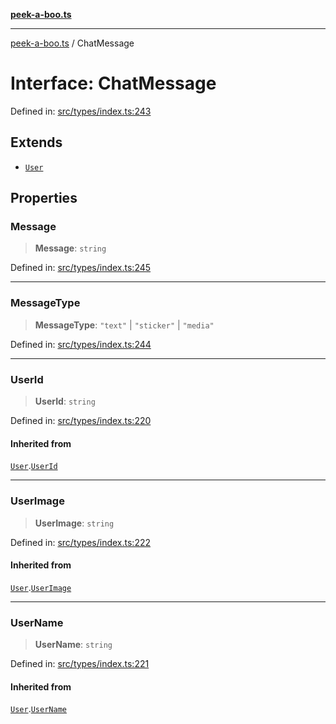[**peek-a-boo.ts**](../README.md)

***

[peek-a-boo.ts](../globals.md) / ChatMessage

# Interface: ChatMessage

Defined in: [src/types/index.ts:243](https://github.com/WinterSunset95/peek-a-boo.ts/blob/8815e721cff6128fa9f7e41ee6186f9acba0c30f/src/types/index.ts#L243)

## Extends

- [`User`](User.md)

## Properties

### Message

> **Message**: `string`

Defined in: [src/types/index.ts:245](https://github.com/WinterSunset95/peek-a-boo.ts/blob/8815e721cff6128fa9f7e41ee6186f9acba0c30f/src/types/index.ts#L245)

***

### MessageType

> **MessageType**: `"text"` \| `"sticker"` \| `"media"`

Defined in: [src/types/index.ts:244](https://github.com/WinterSunset95/peek-a-boo.ts/blob/8815e721cff6128fa9f7e41ee6186f9acba0c30f/src/types/index.ts#L244)

***

### UserId

> **UserId**: `string`

Defined in: [src/types/index.ts:220](https://github.com/WinterSunset95/peek-a-boo.ts/blob/8815e721cff6128fa9f7e41ee6186f9acba0c30f/src/types/index.ts#L220)

#### Inherited from

[`User`](User.md).[`UserId`](User.md#userid)

***

### UserImage

> **UserImage**: `string`

Defined in: [src/types/index.ts:222](https://github.com/WinterSunset95/peek-a-boo.ts/blob/8815e721cff6128fa9f7e41ee6186f9acba0c30f/src/types/index.ts#L222)

#### Inherited from

[`User`](User.md).[`UserImage`](User.md#userimage)

***

### UserName

> **UserName**: `string`

Defined in: [src/types/index.ts:221](https://github.com/WinterSunset95/peek-a-boo.ts/blob/8815e721cff6128fa9f7e41ee6186f9acba0c30f/src/types/index.ts#L221)

#### Inherited from

[`User`](User.md).[`UserName`](User.md#username)
